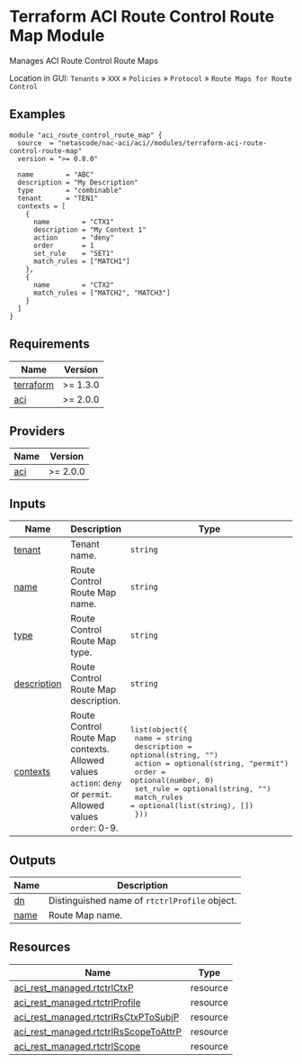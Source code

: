 <!-- BEGIN_TF_DOCS -->
# Terraform ACI Route Control Route Map Module

Manages ACI Route Control Route Maps

Location in GUI:
`Tenants` » `XXX` » `Policies` » `Protocol` » `Route Maps for Route Control`

## Examples

```hcl
module "aci_route_control_route_map" {
  source  = "netascode/nac-aci/aci//modules/terraform-aci-route-control-route-map"
  version = ">= 0.8.0"

  name        = "ABC"
  description = "My Description"
  type        = "combinable"
  tenant      = "TEN1"
  contexts = [
    {
      name        = "CTX1"
      description = "My Context 1"
      action      = "deny"
      order       = 1
      set_rule    = "SET1"
      match_rules = ["MATCH1"]
    },
    {
      name        = "CTX2"
      match_rules = ["MATCH2", "MATCH3"]
    }
  ]
}
```

## Requirements

| Name | Version |
|------|---------|
| <a name="requirement_terraform"></a> [terraform](#requirement\_terraform) | >= 1.3.0 |
| <a name="requirement_aci"></a> [aci](#requirement\_aci) | >= 2.0.0 |

## Providers

| Name | Version |
|------|---------|
| <a name="provider_aci"></a> [aci](#provider\_aci) | >= 2.0.0 |

## Inputs

| Name | Description | Type | Default | Required |
|------|-------------|------|---------|:--------:|
| <a name="input_tenant"></a> [tenant](#input\_tenant) | Tenant name. | `string` | n/a | yes |
| <a name="input_name"></a> [name](#input\_name) | Route Control Route Map name. | `string` | n/a | yes |
| <a name="input_type"></a> [type](#input\_type) | Route Control Route Map type. | `string` | `"combinable"` | no |
| <a name="input_description"></a> [description](#input\_description) | Route Control Route Map description. | `string` | `""` | no |
| <a name="input_contexts"></a> [contexts](#input\_contexts) | Route Control Route Map contexts. Allowed values `action`:  `deny` or `permit`. Allowed values `order`: 0-9. | <pre>list(object({<br>    name        = string<br>    description = optional(string, "")<br>    action      = optional(string, "permit")<br>    order       = optional(number, 0)<br>    set_rule    = optional(string, "")<br>    match_rules = optional(list(string), [])<br>  }))</pre> | `[]` | no |

## Outputs

| Name | Description |
|------|-------------|
| <a name="output_dn"></a> [dn](#output\_dn) | Distinguished name of `rtctrlProfile` object. |
| <a name="output_name"></a> [name](#output\_name) | Route Map name. |

## Resources

| Name | Type |
|------|------|
| [aci_rest_managed.rtctrlCtxP](https://registry.terraform.io/providers/CiscoDevNet/aci/latest/docs/resources/rest_managed) | resource |
| [aci_rest_managed.rtctrlProfile](https://registry.terraform.io/providers/CiscoDevNet/aci/latest/docs/resources/rest_managed) | resource |
| [aci_rest_managed.rtctrlRsCtxPToSubjP](https://registry.terraform.io/providers/CiscoDevNet/aci/latest/docs/resources/rest_managed) | resource |
| [aci_rest_managed.rtctrlRsScopeToAttrP](https://registry.terraform.io/providers/CiscoDevNet/aci/latest/docs/resources/rest_managed) | resource |
| [aci_rest_managed.rtctrlScope](https://registry.terraform.io/providers/CiscoDevNet/aci/latest/docs/resources/rest_managed) | resource |
<!-- END_TF_DOCS -->